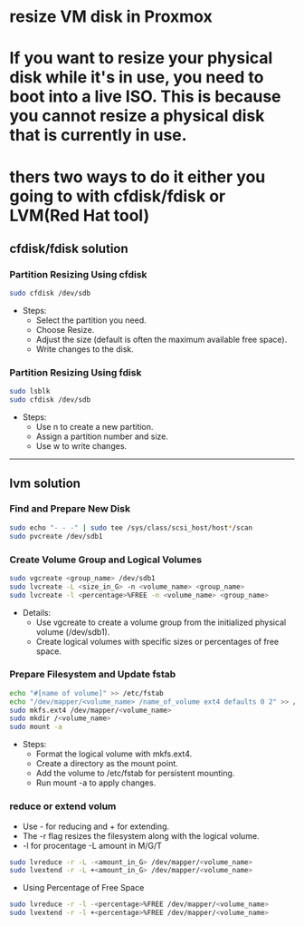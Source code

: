 # resize VM disk in Proxmox
# If you want to resize your physical disk while it's in use, you need to boot into a live ISO. This is because you cannot resize a physical disk that is currently in use.
# thers two ways to do it either you going to with cfdisk/fdisk or LVM(Red Hat tool)
## cfdisk/fdisk solution 

### Partition Resizing Using cfdisk
```bash
sudo cfdisk /dev/sdb
```
* Steps:
  * Select the partition you need.
  * Choose Resize.
  * Adjust the size (default is often the maximum available free space).
  * Write changes to the disk.
### Partition Resizing Using fdisk
```bash
sudo lsblk
sudo cfdisk /dev/sdb
```
* Steps:
  * Use n to create a new partition.
  * Assign a partition number and size.
  * Use w to write changes.
---
## lvm solution
### Find and Prepare New Disk
```bash
sudo echo "- - -" | sudo tee /sys/class/scsi_host/host*/scan
sudo pvcreate /dev/sdb1
```

### Create Volume Group and Logical Volumes
```bash
sudo vgcreate <group_name> /dev/sdb1
sudo lvcreate -L <size_in_G> -n <volume_name> <group_name>
sudo lvcreate -l <percentage>%FREE -n <volume_name> <group_name>

```
* Details:
  * Use vgcreate to create a volume group from the initialized physical volume (/dev/sdb1).
  * Create logical volumes with specific sizes or percentages of free space.

### Prepare Filesystem and Update fstab
```bash
echo "#[name of volume]" >> /etc/fstab
echo "/dev/mapper/<volume_name> /name_of_volume ext4 defaults 0 2" >> /etc/fstab
sudo mkfs.ext4 /dev/mapper/<volume_name>
sudo mkdir /<volume_name>
sudo mount -a
```
* Steps:
  * Format the logical volume with mkfs.ext4.
  * Create a directory as the mount point.
  * Add the volume to /etc/fstab for persistent mounting.
  * Run mount -a to apply changes.

### reduce or extend volum 
* Use - for reducing and + for extending.
* The -r flag resizes the filesystem along with the logical volume.
* -l for procentage -L amount in M/G/T
```bash
sudo lvreduce -r -L -<amount_in_G> /dev/mapper/<volume_name>
sudo lvextend -r -L +<amount_in_G> /dev/mapper/<volume_name>
```
* Using Percentage of Free Space 
```bash
sudo lvreduce -r -l -<percentage>%FREE /dev/mapper/<volume_name>
sudo lvextend -r -l +<percentage>%FREE /dev/mapper/<volume_name>
```
